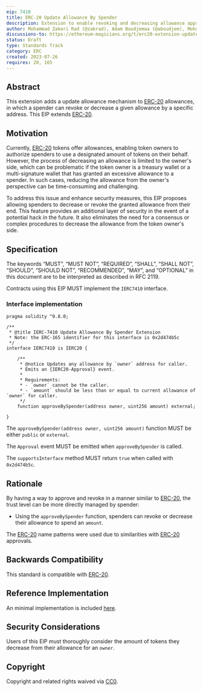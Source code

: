 ```yaml
---
eip: 7410
title: ERC-20 Update Allowance By Spender
description: Extension to enable revoking and decreasing allowance approval by spender for ERC-20
author: Mohammad Zakeri Rad (@zakrad), Adam Boudjemaa (@aboudjem), Mohamad Hammoud (@mohamadhammoud)
discussions-to: https://ethereum-magicians.org/t/erc20-extension-update-allowance-by-spender/15222
status: Draft
type: Standards Track
category: ERC
created: 2023-07-26
requires: 20, 165
---
```


## Abstract

This extension adds a update allowance mechanism to [ERC-20](./eip-20.md) allowances, in which a spender can revoke or decrease a given allowance by a specific address. This EIP extends [ERC-20](./eip-20.md).

## Motivation

Currently, [ERC-20](./eip-20.md) tokens offer allowances, enabling token owners to authorize spenders to use a designated amount of tokens on their behalf. However, the process of decreasing an allowance is limited to the owner's side, which can be problematic if the token owner is a treasury wallet or a multi-signature wallet that has granted an excessive allowance to a spender. In such cases, reducing the allowance from the owner's perspective can be time-consuming and challenging.

To address this issue and enhance security measures, this EIP proposes allowing spenders to decrease or revoke the granted allowance from their end. This feature provides an additional layer of security in the event of a potential hack in the future. It also eliminates the need for a consensus or complex procedures to decrease the allowance from the token owner's side.

## Specification

The keywords “MUST”, “MUST NOT”, “REQUIRED”, “SHALL”, “SHALL NOT”, “SHOULD”, “SHOULD NOT”, “RECOMMENDED”, “MAY”, and “OPTIONAL” in this document are to be interpreted as described in RFC 2119.

Contracts using this EIP MUST implement the `IERC7410` interface.

### Interface implementation

```solidity
pragma solidity ^0.8.0;

/**
 * @title IERC-7410 Update Allowance By Spender Extension
 * Note: the ERC-165 identifier for this interface is 0x2d474b5c
 */
interface IERC7410 is IERC20 {

    /**
     * @notice Updates any allowance by `owner` address for caller.
     * Emits an {IERC20-Approval} event.
     *
     * Requirements:
     * - `owner` cannot be the caller.
     * - `amount` should be less than or equal to current allowance of `owner` for caller.
     */
    function approveBySpender(address owner, uint256 amount) external;

}
```

The `approveBySpender(address owner, uint256 amount)` function MUST be either `public` or `external`.

The `Approval` event MUST be emitted when `approveBySpender` is called.

The `supportsInterface` method MUST return `true` when called with `0x2d474b5c`.

## Rationale

By having a way to approve and revoke in a manner similar to [ERC-20](./eip-20.md), the trust level can be more directly managed by spender:

- Using the `approveBySpender` function, spenders can revoke or decrease their allowance to spend an `amount`.

The [ERC-20](./eip-20.md) name patterns were used due to similarities with [ERC-20](./eip-20.md) approvals.

## Backwards Compatibility

This standard is compatible with [ERC-20](./eip-20.md).

## Reference Implementation

An minimal implementation is included [here](../assets/eip-7410/ERC7410.sol).

## Security Considerations

Users of this EIP must thoroughly consider the amount of tokens they decrease from their allowance for an `owner`.

## Copyright

Copyright and related rights waived via [CC0](../LICENSE.md).
